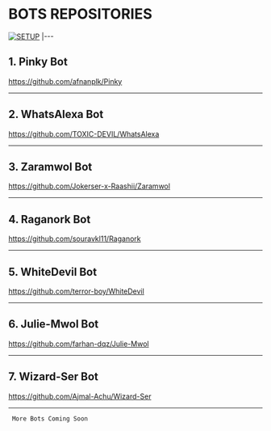 # BOTS REPOSITORIES


[![SETUP](https://www.linkpicture.com/q/318848_website-logo-png.png)](https://github.com/BOT-ZONE)
|---
  

## 1. Pinky Bot

https://github.com/afnanplk/Pinky

---

## 2. WhatsAlexa Bot

https://github.com/TOXIC-DEVIL/WhatsAlexa

---

## 3. Zaramwol Bot

https://github.com/Jokerser-x-Raashii/Zaramwol

---

## 4. Raganork Bot

https://github.com/souravkl11/Raganork

---

## 5. WhiteDevil Bot

https://github.com/terror-boy/WhiteDevil

---

## 6. Julie-Mwol Bot

https://github.com/farhan-dqz/Julie-Mwol

---

## 7. Wizard-Ser Bot

https://github.com/Ajmal-Achu/Wizard-Ser

---

~~~
 More Bots Coming Soon
~~~
